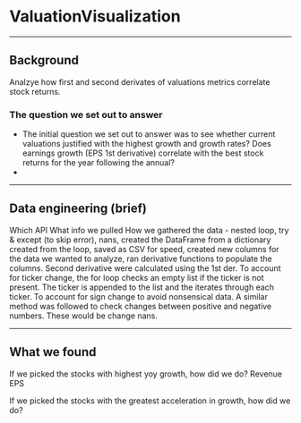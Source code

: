 # ValuationVisualization
---
## Background
Analzye how first and second derivates of valuations metrics correlate stock returns.
### The question we set out to answer

- The initial question we set out to answer was to see whether current valuations justified with the highest growth and growth rates?
Does earnings growth (EPS 1st derivative) correlate with the best stock returns for the year following the annual?
-

---
## Data engineering (brief)

Which API
What info we pulled
How we gathered the data - nested loop, try & except (to skip error), nans, created the DataFrame from a dictionary created from the loop, saved as CSV for speed, created new columns for the data we wanted to analyze, ran derivative functions to populate the columns. Second derivative were calculated using the 1st der. To account for ticker change, the for loop checks an empty list if the ticker is not present. The ticker is appended to the list and the iterates through each ticker.
To account for sign change to avoid nonsensical data. A similar method was followed to check changes between positive and negative numbers. These would be change nans.

---
## What we found

If we picked the stocks with highest yoy growth, how did we do?
Revenue
EPS

If we picked the stocks with the greatest acceleration in growth, how did we do?

